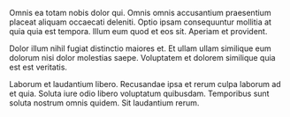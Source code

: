 Omnis ea totam nobis dolor qui. Omnis omnis accusantium praesentium placeat aliquam occaecati deleniti. Optio ipsam consequuntur mollitia at quia quia est tempora. Illum eum quod et eos sit. Aperiam et provident.
 Dolor illum nihil fugiat distinctio maiores et. Et ullam ullam similique eum dolorum nisi dolor molestias saepe. Voluptatem et dolorem similique quia est est veritatis.
 Laborum et laudantium libero. Recusandae ipsa et rerum culpa laborum ad et quia. Soluta iure odio libero voluptatum quibusdam. Temporibus sunt soluta nostrum omnis quidem. Sit laudantium rerum.